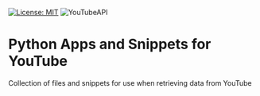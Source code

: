 [![License: MIT](https://img.shields.io/badge/License-MIT-yellow.svg)](https://opensource.org/licenses/MIT)
![YouTubeAPI](https://github.com/adegenaar/YouTubeAPI/workflows/YouTubeAPI/badge.svg)

# Python Apps and Snippets for YouTube

Collection of files and snippets for use when retrieving data from YouTube
